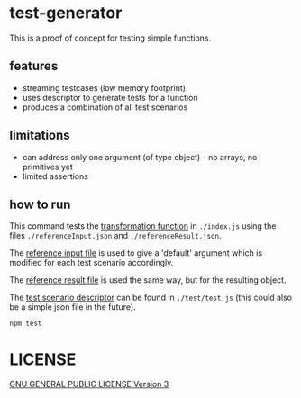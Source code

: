 # test-generator

This is a proof of concept for testing simple functions.

## features

* streaming testcases (low memory footprint)
* uses descriptor to generate tests for a function
* produces a combination of all test scenarios

## limitations

* can address only one argument (of type object) - no arrays, no primitives yet
* limited assertions

## how to run

This command tests the [transformation function](./index.js) in `./index.js` using the
files `./referenceInput.json` and  `./referenceResult.json`.

The [reference input file](./referenceInput.json) is used to give a 'default' argument which is
modified for each test scenario accordingly.

The [reference result file](./referenceResult.json) is used the same way, but for the resulting object.

The [test scenario descriptor](./test/test.js) can be found in `./test/test.js`
(this could also be a simple json file in the future).

```shell
npm test
```

# LICENSE

[GNU GENERAL PUBLIC LICENSE Version 3](./LICENSE)
